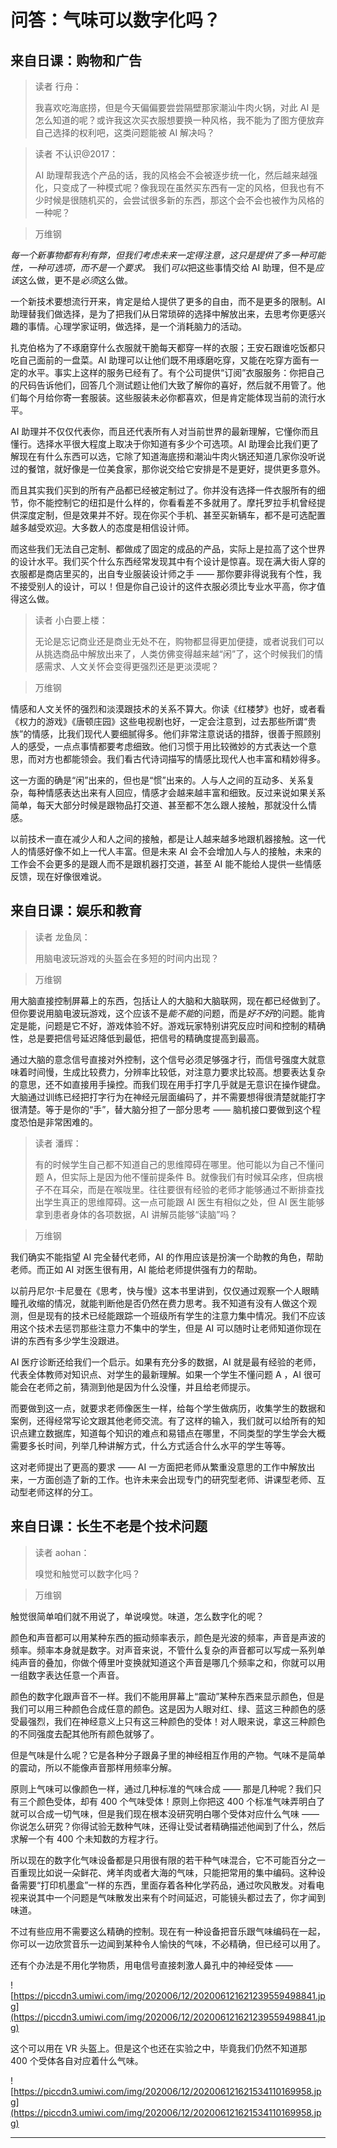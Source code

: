 # 问答：气味可以数字化吗？

## 来自日课：购物和广告

> 读者 行舟：
> 
> 我喜欢吃海底捞，但是今天偏偏要尝尝隔壁那家潮汕牛肉火锅，对此 AI 是怎么知道的呢？或许我这次买衣服想要换一种风格，我不能为了图方便放弃自己选择的权利吧，这类问题能被 AI 解决吗？

> 读者 不认识@2017：
> 
> AI 助理帮我选个产品的话，我的风格会不会被逐步统一化，然后越来越强化，只变成了一种模式呢？像我现在虽然买东西有一定的风格，但我也有不少时候是很随机买的，会尝试很多新的东西，那这个会不会也被作为风格的一种呢？

> 万维钢

 *每一个新事物都有利有弊，但我们考虑未来一定得注意，这只是提供了多一种可能性，一种可选项，而不是一个要求。* 我们*可以*把这些事情交给 AI 助理，但不是*应该*这么做，更不是*必须*这么做。

一个新技术要想流行开来，肯定是给人提供了更多的自由，而不是更多的限制。AI 助理替我们做选择，是为了把我们从日常琐碎的选择中解放出来，去思考你更感兴趣的事情。心理学家证明，做选择，是一个消耗脑力的活动。

扎克伯格为了不琢磨穿什么衣服就干脆每天都穿一样的衣服；王安石跟谁吃饭都只吃自己面前的一盘菜。AI 助理可以让他们既不用琢磨吃穿，又能在吃穿方面有一定的水平。事实上这样的服务已经有了。有个公司提供“订阅”衣服服务：你把自己的尺码告诉他们，回答几个测试题让他们大致了解你的喜好，然后就不用管了。他们每个月给你寄一套服装。这些服装未必你都喜欢，但是肯定能体现当前的流行水平。

AI 助理并不仅仅代表你，而且还代表所有人对当前世界的最新理解，它懂你而且懂行。选择水平很大程度上取决于你知道有多少个可选项。AI 助理会比我们更了解现在有什么东西可以选，它除了知道海底捞和潮汕牛肉火锅还知道几家你没听说过的餐馆，就好像是一位美食家，那你说交给它安排是不是更好，提供更多意外。

而且其实我们买到的所有产品都已经被定制过了。你并没有选择一件衣服所有的细节，你不能控制它的纽扣是什么样的，你看看差不多就用了。摩托罗拉手机曾经提供深度定制，但是效果并不好。现在你买个手机、甚至买新辆车，都不是可选配置越多越受欢迎。大多数人的态度是相信设计师。

而这些我们无法自己定制、都做成了固定的成品的产品，实际上是拉高了这个世界的设计水平。我们买个什么东西经常发现其中有个设计是惊喜。现在满大街人穿的衣服都是商店里买的，出自专业服装设计师之手 —— 那你要非得说我有个性，我不接受别人的设计，可以！但是你自己设计的这件衣服必须比专业水平高，你才值得这么做。

> 读者 小白要上楼：
> 
> 无论是忘记商业还是商业无处不在，购物都显得更加便捷，或者说我们可以从挑选商品中解放出来了，人类仿佛变得越来越“闲”了，这个时候我们的情感需求、人文关怀会变得更强烈还是更淡漠呢？

> 万维钢

情感和人文关怀的强烈和淡漠跟技术的关系不算大。你读《红楼梦》也好，或者看《权力的游戏》《唐顿庄园》这些电视剧也好，一定会注意到，过去那些所谓“贵族”的情感，比我们现代人要细腻得多。他们非常注意说话的措辞，很善于照顾别人的感受，一点点事情都要考虑细致。他们习惯于用比较微妙的方式表达一个意思，而对方也都能领会。我们看古代诗词描写的情感比现代人也丰富和精妙得多。

这一方面的确是“闲”出来的，但也是“惯”出来的。人与人之间的互动多、关系复杂，每种情感表达出来有人回应，情感才会越来越丰富和细致。反过来说如果关系简单，每天大部分时候是跟物品打交道、甚至都不怎么跟人接触，那就没什么情感。

以前技术一直在减少人和人之间的接触，都是让人越来越多地跟机器接触。这一代人的情感好像不如上一代人丰富。但是未来 AI 会不会增加人与人的接触，未来的工作会不会更多的是跟人而不是跟机器打交道，甚至 AI 能不能给人提供一些情感反馈，现在好像很难说。

## 来自日课：娱乐和教育

> 读者 龙鱼凤：
> 
> 用脑电波玩游戏的头盔会在多短的时间内出现？

> 万维钢

用大脑直接控制屏幕上的东西，包括让人的大脑和大脑联网，现在都已经做到了。但你要说用脑电波玩游戏，这个应该不是*能不能*的问题，而是*好不好*的问题。能肯定是能，问题是它不好，游戏体验不好。游戏玩家特别讲究反应时间和控制的精确性，总是要把信号延迟降低到最低，把信号的精确度提高到最高。

通过大脑的意念信号直接对外控制，这个信号必须足够强才行，而信号强度大就意味着时间慢，生成比较费力，分辨率比较低，对注意力要求比较高。想要表达复杂的意思，还不如直接用手操控。而我们现在用手打字几乎就是无意识在操作键盘。大脑通过训练已经把打字行为在神经元层面编码了，并不需要想得很清楚就能打字很清楚。等于是你的“手”，替大脑分担了一部分思考 —— 脑机接口要做到这个程度恐怕是非常困难的。

> 读者 潘辉：
> 
> 有的时候学生自己都不知道自己的思维障碍在哪里。他可能以为自己不懂问题 A，但实际上是因为他不懂前提条件 B。就像我们有时候耳朵疼，但病根子不在耳朵，而是在喉咙里。往往要很有经验的老师才能够通过不断排查找出学生真正的思维障碍。这一点可能跟 AI 医生有相似之处，但 AI 医生能够拿到患者身体的各项数据，AI 讲解员能够“读脑”吗？

> 万维钢

我们确实不能指望 AI 完全替代老师，AI 的作用应该是扮演一个助教的角色，帮助老师。而正如 AI 对医生很有用，AI 能给老师提供强有力的帮助。

以前丹尼尔·卡尼曼在《思考，快与慢》这本书里讲到，仅仅通过观察一个人眼睛瞳孔收缩的情况，就能判断他是否仍然在费力思考。我不知道有没有人做这个观测，但是现有的技术已经能跟踪一个班级所有学生的注意力集中情况。我们不应该用这个技术去惩罚那些注意力不集中的学生，但是 AI 可以随时让老师知道你现在讲的东西有多少学生没跟进。

AI 医疗诊断还给我们一个启示。如果有充分多的数据，AI 就是最有经验的老师，代表全体教师对知识点、对学生的最新理解。如果一个学生不懂问题 A ，AI 很可能会在老师之前，猜测到他是因为什么没懂，并且给老师提示。

而要做到这一点，就要求老师像医生一样，给每个学生做病历，收集学生的数据和案例，还得经常写论文跟其他老师交流。有了这样的输入，我们就可以给所有的知识点建立数据库，知道每个知识的难点和易错点在哪里，不同类型的学生学会大概需要多长时间，列举几种讲解方式，什么方式适合什么水平的学生等等。

这对老师提出了更高的要求 —— AI 一方面把老师从繁重没意思的工作中解放出来，一方面创造了新的工作。也许未来会出现专门的研究型老师、讲课型老师、互动型老师这样的分工。

## 来自日课：长生不老是个技术问题

> 读者 aohan：
> 
> 嗅觉和触觉可以数字化吗？

> 万维钢

触觉很简单咱们就不用说了，单说嗅觉。味道，怎么数字化的呢？

颜色和声音都可以用某种东西的振动频率表示，颜色是光波的频率，声音是声波的频率。频率本身就是数字。对声音来说，不管什么复杂的声音都可以写成一系列单纯声音的叠加，你做个傅里叶变换就知道这个声音是哪几个频率之和，你就可以用一组数字表达任意一个声音。

颜色的数字化跟声音不一样。我们不能用屏幕上“震动”某种东西来显示颜色，但是我们可以用三种颜色合成任意的颜色。这是因为人眼对红、绿、蓝这三种颜色的感受最强烈，我们在神经意义上只有这三种颜色的受体！对人眼来说，拿这三种颜色的不同强度去配其他所有颜色就够了。

但是气味是什么呢？它是各种分子跟鼻子里的神经相互作用的产物。气味不是简单的震动，所以不能像声音那样用频率分解。

原则上气味可以像颜色一样，通过几种标准的气味合成 —— 那是几种呢？我们只有三个颜色受体，却有 400 个气味受体！原则上你把这 400 个标准气味弄明白了就可以合成一切气味，但是我们现在根本没研究明白哪个受体对应什么气味 —— 你说怎么研究？你得试验无数种气味，还得让受试者精确描述他闻到了什么，然后求解一个有 400 个未知数的方程才行。

所以现在的数字化气味设备都是只用很有限的若干种气味混合，它不可能百分之一百重现比如说一朵鲜花、烤羊肉或者大海的气味，只能把常用的集中编码。这种设备需要“打印机墨盒”一样的东西，里面存着各种化学药品，通过吹风散发。对看电视来说其中一个问题是气味散发出来有个时间延迟，可能镜头都过去了，你才闻到味道。

不过有些应用不需要这么精确的控制。现在有一种设备把音乐跟气味编码在一起，你可以一边欣赏音乐一边闻到某种令人愉快的气味，不必精确，但已经可以用了。

还有个办法是不用化学物质，用电信号直接刺激人鼻孔中的神经受体 ——

![https://piccdn3.umiwi.com/img/202006/12/202006121621239559498841.jpg](https://piccdn3.umiwi.com/img/202006/12/202006121621239559498841.jpg)

这个可以用在 VR 头盔上。但是这个也还在实验之中，毕竟我们仍然不知道那 400 个受体各自对应着什么气味。

![https://piccdn3.umiwi.com/img/202006/12/202006121621534110169958.jpg](https://piccdn3.umiwi.com/img/202006/12/202006121621534110169958.jpg)

---

